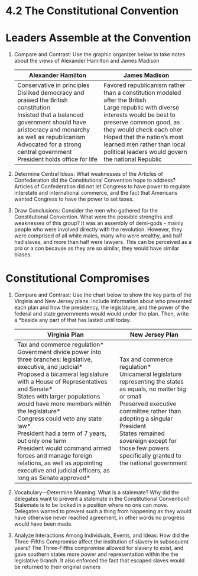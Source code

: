 # 4.2 The Constitutional Convention

# Leaders Assemble at the Convention

1. Compare and Contrast: Use the graphic organizer below to take notes about the views of Alexander Hamilton and James Madison

    | Alexander Hamilton                                                                                                                                                                                                                                                             | James Madison                                                                                                                                                                                                                                                                                                 |
    |--------------------------------------------------------------------------------------------------------------------------------------------------------------------------------------------------------------------------------------------------------------------------------|---------------------------------------------------------------------------------------------------------------------------------------------------------------------------------------------------------------------------------------------------------------------------------------------------------------|
    | Conservative in principles<br/>Disliked democracy and praised the British constitution<br/>Insisted that a balanced government should have aristocracy and monarchy as well as republicanism<br/>Advocated for a strong central government<br/>President holds office for life | Favored republicanism rather than a constitution modeled after the British<br/>Large republic with diverse interests would be best to preserve common good, as they would check each oher<br/>Hoped that the nation’s most learned men rather than local political leaders would govern the national Republic |

2. Determine Central Ideas: What weaknesses of the Articles of Confederation did the Constitutional Convention hope to address?
Articles of Confederation did not let Congress to have power to regulate interstate and international commerce, and the fact that Americans wanted Congress to have the power to set taxes.
3. Draw Conclusions: Consider the men who gathered for the Constitutional Convention. What were the possible strengths and weaknesses of this group?
It was an assembly of demi-gods - mainly people who were involved directly with the revolution. However, they were comprised of all white males, many who were wealthy, and half had slaves, and more than half were lawyers. This can be perceived as a pro or a con because as they are so similar, they would have similar biases.

# Constitutional Compromises

1. Compare and Contrast: Use the chart below to show the key parts of the Virginia and New Jersey plans. Include information about who presented each plan and how the presidency, the legislature, and the power of the federal and state governments would would under the plan. Then, write a *beside any part of that has lasted until today.

    | Virginia Plan                                                                                                                                                                                                                                                                                                                                                                                                                                                                                                                                   | New Jersey Plan                                                                                                                                                                                                                                                                                         |
    |-------------------------------------------------------------------------------------------------------------------------------------------------------------------------------------------------------------------------------------------------------------------------------------------------------------------------------------------------------------------------------------------------------------------------------------------------------------------------------------------------------------------------------------------------|---------------------------------------------------------------------------------------------------------------------------------------------------------------------------------------------------------------------------------------------------------------------------------------------------------|
    | Tax and commerce regulation*<br/>Government divide power into three branches: legislative, executive, and judicial*<br/>Proposed a bicameral legislature with a House of Representatives and Senate*<br/>States with larger populations would have more members within the legislature*<br/>Congress could veto any state law*<br/>President had a term of 7 years, but only one term<br/>President would command armed forces and manage foreign relations, as well as appointing executive and judicial officers, as long as Senate approved* | Tax and commerce regulation*<br/>Unicameral legislature representing the states as equals, no matter big or small<br/>Preserved executive committee rather than adopting a singular President<br/>States remained sovereign except for those few powers specifically granted to the national government |

2. Vocabulary—Determine Meaning: What is a stalemate? Why did the delegates want to prevent a stalemate in the Constitutional Convention?
Stalemate is to be locked in a position where no one can move. Delegates wanted to prevent such a thing from happening as they would have otherwise never reached agreement, in other words no progress would have been made.
3. Analyze Interactions Among Individuals, Events, and Ideas: How did the Three-Fifths Compromise affect the institution of slavery in subsequent years?
The Three-Fifths compromise allowed for slavery to exist, and gave southern states more power and representation within the the legislative branch. It also enforced the fact that escaped slaves would be returned to their original owners